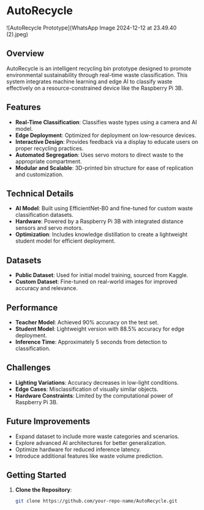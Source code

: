 # AutoRecycle

![AutoRecycle Prototype](WhatsApp Image 2024-12-12 at 23.49.40 (2).jpeg)

## Overview

AutoRecycle is an intelligent recycling bin prototype designed to promote environmental sustainability through real-time waste classification. This system integrates machine learning and edge AI to classify waste effectively on a resource-constrained device like the Raspberry Pi 3B.

## Features

- **Real-Time Classification**: Classifies waste types using a camera and AI model.
- **Edge Deployment**: Optimized for deployment on low-resource devices.
- **Interactive Design**: Provides feedback via a display to educate users on proper recycling practices.
- **Automated Segregation**: Uses servo motors to direct waste to the appropriate compartment.
- **Modular and Scalable**: 3D-printed bin structure for ease of replication and customization.

## Technical Details

- **AI Model**: Built using EfficientNet-B0 and fine-tuned for custom waste classification datasets.
- **Hardware**: Powered by a Raspberry Pi 3B with integrated distance sensors and servo motors.
- **Optimization**: Includes knowledge distillation to create a lightweight student model for efficient deployment.

## Datasets

- **Public Dataset**: Used for initial model training, sourced from Kaggle.
- **Custom Dataset**: Fine-tuned on real-world images for improved accuracy and relevance.

## Performance

- **Teacher Model**: Achieved 90% accuracy on the test set.
- **Student Model**: Lightweight version with 88.5% accuracy for edge deployment.
- **Inference Time**: Approximately 5 seconds from detection to classification.

## Challenges

- **Lighting Variations**: Accuracy decreases in low-light conditions.
- **Edge Cases**: Misclassification of visually similar objects.
- **Hardware Constraints**: Limited by the computational power of Raspberry Pi 3B.

## Future Improvements

- Expand dataset to include more waste categories and scenarios.
- Explore advanced AI architectures for better generalization.
- Optimize hardware for reduced inference latency.
- Introduce additional features like waste volume prediction.

## Getting Started

1. **Clone the Repository**:
   ```bash
   git clone https://github.com/your-repo-name/AutoRecycle.git
